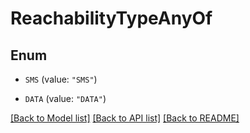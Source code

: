 # ReachabilityTypeAnyOf

## Enum


* `SMS` (value: `"SMS"`)

* `DATA` (value: `"DATA"`)


[[Back to Model list]](../README.md#documentation-for-models) [[Back to API list]](../README.md#documentation-for-api-endpoints) [[Back to README]](../README.md)


